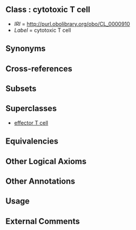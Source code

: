 
## Class : cytotoxic T cell

 * *IRI* = http://purl.obolibrary.org/obo/CL_0000910
 * *Label* = cytotoxic T cell

## Synonyms


## Cross-references


## Subsets


## Superclasses

 * [effector T cell](../../CL/11/CL_0000911.md)

## Equivalencies


## Other Logical Axioms


## Other Annotations


## Usage


## External Comments


